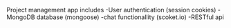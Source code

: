Project management app includes
-User authentication (session cookies)
-MongoDB database (mongoose)
-chat functionallity (scoket.io)
-RESTful api
